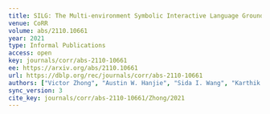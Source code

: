 ```yaml
---
title: SILG: The Multi-environment Symbolic Interactive Language Grounding Benchmark.
venue: CoRR
volume: abs/2110.10661
year: 2021
type: Informal Publications
access: open
key: journals/corr/abs-2110-10661
ee: https://arxiv.org/abs/2110.10661
url: https://dblp.org/rec/journals/corr/abs-2110-10661
authors: ["Victor Zhong", "Austin W. Hanjie", "Sida I. Wang", "Karthik Narasimhan", "Luke Zettlemoyer"]
sync_version: 3
cite_key: journals/corr/abs-2110-10661/Zhong/2021
---
```

